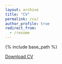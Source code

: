 ```yaml
---
layout: archive
title: "CV"
permalink: /cv/
author_profile: true
redirect_from:
  - /resume
---
```


{% include base_path %}

<a href="https://kalinn.github.io/kristinlinn//cv/files/Linn_CV.pdf" target="_blank">Download CV</a>